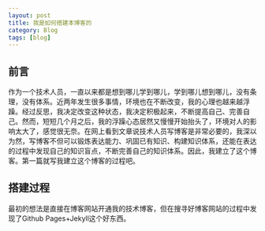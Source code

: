 ```yaml
---
layout: post
title: 我是如何搭建本博客的
category: Blog
tags: [blog]
---
```


## 前言

​	作为一个技术人员，一直以来都是想到哪儿学到哪儿，学到哪儿想到哪儿，没有条理，没有体系。近两年发生很多事情，环境也在不断改变，我的心理也越来越浮躁。经过反思，我决定改变这种状态，我决定积极起来，不断提高自己、完善自己。然而，短短几个月之后，我的浮躁心态居然又慢慢开始抬头了，环境对人的影响太大了，感觉很无奈。在网上看到文章说技术人员写博客是非常必要的，我深以为然，写博客不但可以锻炼表达能力、巩固已有知识、构建知识体系，还能在表达的过程中发现自己的知识盲点，不断完善自己的知识体系。因此，我建立了这个博客。第一篇就写我建立这个博客的过程吧。

## 搭建过程

​	最初的想法是直接在博客网站开通我的技术博客，但在搜寻好博客网站的过程中发现了Github Pages+Jekyll这个好东西。